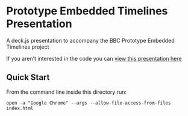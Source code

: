 # Prototype Embedded Timelines Presentation 

A deck.js presentation to accompany the BBC Prototype Embedded Timelines project

If you aren't interested in the code you can [view this presentation here](http://goo.gl/hnZwX)

## Quick Start

From the command line inside this directory run:

    open -a "Google Chrome" --args --allow-file-access-from-files index.html
